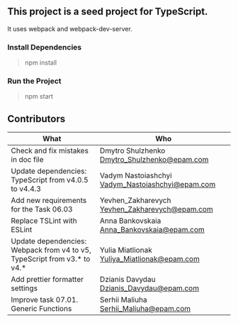 ## This project is a seed project for TypeScript.

It uses webpack and webpack-dev-server.

### Install Dependencies
> npm install

### Run the Project
> npm start

## Contributors
| What                                                                       | Who                                               |
| -------------------------------------------------------------------------- |---------------------------------------------------|
| Check and fix mistakes in doc file                                         | Dmytro Shulzhenko <Dmytro_Shulzhenko@epam.com>    |
| Update dependencies: TypeScript from v4.0.5 to v4.4.3                      | Vadym Nastoiashchyi <Vadym_Nastoiashchyi@epam.com>|
| Add new requirements for the Task 06.03                                    | Yevhen_Zakharevych <Yevhen_Zakharevych@epam.com>  |
| Replace TSLint with ESLint                                                 | Anna Bankovskaia <Anna_Bankovskaia@epam.com>      |
| Update dependencies: Webpack from v4 to v5, TypeScript from v3.* to v4.*   | Yulia Miatlionak <Yuliya_Miatlionak@epam.com>     |
| Add prettier formatter settings                                            | Dzianis Davydau <Dzianis_Davydau@epam.com>        |
| Improve task 07.01. Generic Functions                                      | Serhii Maliuha <Serhii_Maliuha@epam.com>          |
